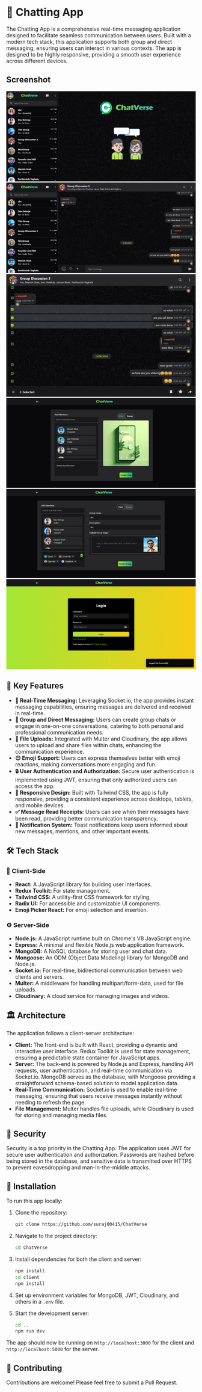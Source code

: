 
# 💬 Chatting App

The Chatting App is a comprehensive real-time messaging application designed to facilitate seamless communication between users. Built with a modern tech stack, this application supports both group and direct messaging, ensuring users can interact in various contexts. The app is designed to be highly responsive, providing a smooth user experience across different devices.
## Screenshot

![Chatting App Screenshot](./screenshots/a.png?raw=true)
![Chatting App Screenshot](./screenshots/b.png?raw=true)
![Chatting App Screenshot](./screenshots/c.png?raw=true)
![Chatting App Screenshot](./screenshots/d.png?raw=true)
![Chatting App Screenshot](./screenshots/e.png?raw=true)
![Chatting App Screenshot](./screenshots/f.png?raw=true)


## 🌟 Key Features

- **💬 Real-Time Messaging:** Leveraging Socket.io, the app provides instant messaging capabilities, ensuring messages are delivered and received in real-time.
- **👥 Group and Direct Messaging:** Users can create group chats or engage in one-on-one conversations, catering to both personal and professional communication needs.
- **📁 File Uploads:** Integrated with Multer and Cloudinary, the app allows users to upload and share files within chats, enhancing the communication experience.
- **😊 Emoji Support:** Users can express themselves better with emoji reactions, making conversations more engaging and fun.
- **🔒 User Authentication and Authorization:** Secure user authentication is implemented using JWT, ensuring that only authorized users can access the app.
- **📱 Responsive Design:** Built with Tailwind CSS, the app is fully responsive, providing a consistent experience across desktops, tablets, and mobile devices.
- **✅ Message Read Receipts:** Users can see when their messages have been read, providing better communication transparency.
- **🔔 Notification System:** Toast notifications keep users informed about new messages, mentions, and other important events.

## 🛠️ Tech Stack

### 🎨 Client-Side
- **React:** A JavaScript library for building user interfaces.
- **Redux Toolkit:** For state management.
- **Tailwind CSS:** A utility-first CSS framework for styling.
- **Radix UI:** For accessible and customizable UI components.
- **Emoji Picker React:** For emoji selection and insertion.

### ⚙️ Server-Side
- **Node.js:** A JavaScript runtime built on Chrome's V8 JavaScript engine.
- **Express:** A minimal and flexible Node.js web application framework.
- **MongoDB:** A NoSQL database for storing user and chat data.
- **Mongoose:** An ODM (Object Data Modeling) library for MongoDB and Node.js.
- **Socket.io:** For real-time, bidirectional communication between web clients and servers.
- **Multer:** A middleware for handling multipart/form-data, used for file uploads.
- **Cloudinary:** A cloud service for managing images and videos.

## 🏛️ Architecture

The application follows a client-server architecture:

- **Client:** The front-end is built with React, providing a dynamic and interactive user interface. Redux Toolkit is used for state management, ensuring a predictable state container for JavaScript apps.
- **Server:** The back-end is powered by Node.js and Express, handling API requests, user authentication, and real-time communication via Socket.io. MongoDB serves as the database, with Mongoose providing a straightforward schema-based solution to model application data.
- **Real-Time Communication:** Socket.io is used to enable real-time messaging, ensuring that users receive messages instantly without needing to refresh the page.
- **File Management:** Multer handles file uploads, while Cloudinary is used for storing and managing media files.

## 🔐 Security

Security is a top priority in the Chatting App. The application uses JWT for secure user authentication and authorization. Passwords are hashed before being stored in the database, and sensitive data is transmitted over HTTPS to prevent eavesdropping and man-in-the-middle attacks.

## 🚀 Installation

To run this app locally:

1. Clone the repository:
   ```bash
   git clone https://github.com/suraj00415/ChatVerse
   ```

2. Navigate to the project directory:
   ```bash
   cd ChatVerse
   ```

3. Install dependencies for both the client and server:
   ```bash
   npm install
   cd client
   npm install
   ```

4. Set up environment variables for MongoDB, JWT, Cloudinary, and others in a `.env` file.

5. Start the development server:
   ```bash
   cd ..
   npm run dev
   ```

The app should now be running on `http://localhost:3000` for the client and `http://localhost:5000` for the server.

## 🤝 Contributing

Contributions are welcome! Please feel free to submit a Pull Request.
